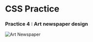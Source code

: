 # CSS Practice

### Practice 4 : Art newspaper design
![Art Newspaper][1]

[1]:http://pic.yupoo.com/devlevelup/FMukkTZE/8XN4f.png
